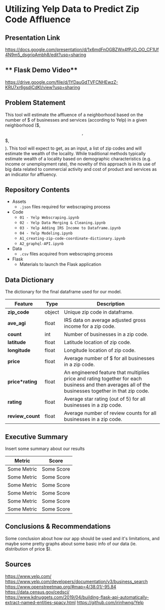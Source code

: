 # **Utilizing Yelp Data to Predict Zip Code Affluence**


## **Presentation Link**
https://docs.google.com/presentation/d/1x6mdFnOGBZWx4fPJO_OO_CF1Uf4N9m5_dsgrioAmbh8/edit?usp=sharing

## ** Flask Demo Video**  
https://drive.google.com/file/d/1YDauGdTVFCNHEwzZ-KRU7xr6gsdjCdKI/view?usp=sharing



## **Problem Statement**
This tool will estimate the affluence of a neighborhood based on the number of $ of businesses and services (according to Yelp) in a given neighborhood ($, $$, $$$, $$$$). This tool will expect to get, as an input, a list of zip codes and will estimate the wealth of the locality. While traditional methods typically estimate wealth of a locality based on demographic characteristics (e.g. income or unemployment rate), the novelty of this approach is in its use of big data related to commercial activity and cost of product and services as an indicator for affluency.




## **Repository Contents**
- Assets  
  - `.json` files required for webscraping process
- Code   
  - `01 - Yelp Webscraping.ipynb`
  - `02 - Yelp Data Merging & Cleaning.ipynb`
  - `03 - Yelp Adding IRS Income to Dataframe.ipynb`
  - `04 - Yelp Modeling.ipynb`
  - `A1_creating-zip-code-coordinate-dictionary.ipynb`
  - `A2_graphql-API.ipynb`
- Data
  - `.csv` files acquired from webscraping process
- Flask  
  - Materials to launch the Flask application




## **Data Dictionary**
The dictionary for the final dataframe used for our model.

|Feature|Type|Description|
|------|----------|-------|
|**zip_code**|object|Unique zip code in dataframe.|
|**ave_agi**|float|IRS data on average adjusted gross income for a zip code.|
|**count**|int|Number of businesses in a zip code.|
|**latitude**|float|Latitude location of zip code.|
|**longitude**|float|Longitude location of zip code.|
|**price**|float|Average number of $ for all businesses in a zip code.|
|**price*rating**|float|An engineered feature that multiplies price and rating together for each business and then averages all of the businesses together in that zip code.|
|**rating**|float|Average star rating (out of 5) for all businesses in a zip code.|
|**review_count**|float|Average number of review counts for all businesses in a zip code.|




## **Executive Summary**
Insert some summary about our results  

|Metric|Score|
|------|----------|
|Some Metric|Some Score|
|Some Metric|Some Score|
|Some Metric|Some Score|
|Some Metric|Some Score|
|Some Metric|Some Score|
|Some Metric|Some Score|




## **Conclusions & Recommendations**
Some conclusion about how our app should be used and it's limitations, and maybe some pretty graphs about some basic info of our data (ie. distribution of price $).



## **Sources**
https://www.yelp.com/
https://www.yelp.com/developers/documentation/v3/business_search
https://www.openstreetmap.org/#map=4/38.01/-95.84
https://data.census.gov/cedsci/
https://www.kdnuggets.com/2019/04/building-flask-api-automatically-extract-named-entities-spacy.html
https://github.com/irinhwng/Yelp


